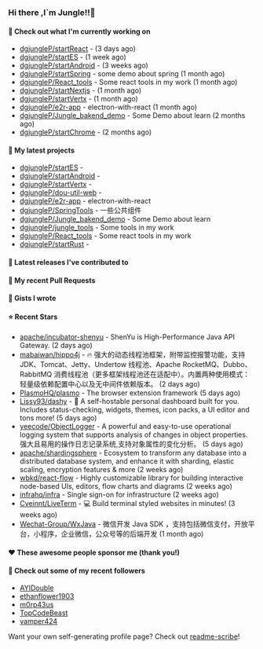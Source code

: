 ### Hi there ,I`m Jungle!!👋

#### 👷 Check out what I'm currently working on

- [dgjungleP/startReact](https://github.com/dgjungleP/startReact) -  (3 days ago)
- [dgjungleP/startES](https://github.com/dgjungleP/startES) -  (1 week ago)
- [dgjungleP/startAndroid](https://github.com/dgjungleP/startAndroid) -  (3 weeks ago)
- [dgjungleP/startSpring](https://github.com/dgjungleP/startSpring) - some demo about spring (1 month ago)
- [dgjungleP/React_tools](https://github.com/dgjungleP/React_tools) - Some react tools in my work (1 month ago)
- [dgjungleP/startNextjs](https://github.com/dgjungleP/startNextjs) -  (1 month ago)
- [dgjungleP/startVertx](https://github.com/dgjungleP/startVertx) -  (1 month ago)
- [dgjungleP/e2r-app](https://github.com/dgjungleP/e2r-app) - electron-with-react (1 month ago)
- [dgjungleP/Jungle_bakend_demo](https://github.com/dgjungleP/Jungle_bakend_demo) - Some Demo about learn (2 months ago)
- [dgjungleP/startChrome](https://github.com/dgjungleP/startChrome) -  (2 months ago)

#### 🌱 My latest projects

- [dgjungleP/startES](https://github.com/dgjungleP/startES) - 
- [dgjungleP/startAndroid](https://github.com/dgjungleP/startAndroid) - 
- [dgjungleP/startVertx](https://github.com/dgjungleP/startVertx) - 
- [dgjungleP/dou-util-web](https://github.com/dgjungleP/dou-util-web) - 
- [dgjungleP/e2r-app](https://github.com/dgjungleP/e2r-app) - electron-with-react
- [dgjungleP/SpringTools](https://github.com/dgjungleP/SpringTools) - 一些公共组件
- [dgjungleP/Jungle_bakend_demo](https://github.com/dgjungleP/Jungle_bakend_demo) - Some Demo about learn
- [dgjungleP/jungle_tools](https://github.com/dgjungleP/jungle_tools) - Some tools in my work
- [dgjungleP/React_tools](https://github.com/dgjungleP/React_tools) - Some react tools in my work
- [dgjungleP/startRust](https://github.com/dgjungleP/startRust) - 

#### 🔭 Latest releases I've contributed to


#### 🔨 My recent Pull Requests



#### 📓 Gists I wrote


#### ⭐ Recent Stars

- [apache/incubator-shenyu](https://github.com/apache/incubator-shenyu) - ShenYu is High-Performance Java API Gateway. (2 days ago)
- [mabaiwan/hippo4j](https://github.com/mabaiwan/hippo4j) - 🔥 强大的动态线程池框架，附带监控报警功能，支持 JDK、Tomcat、Jetty、Undertow 线程池、Apache RocketMQ、Dubbo、RabbitMQ 消费线程池（更多框架线程池还在适配中）。内置两种使用模式：轻量级依赖配置中心以及无中间件依赖版本。 (2 days ago)
- [PlasmoHQ/plasmo](https://github.com/PlasmoHQ/plasmo) - The browser extension framework (5 days ago)
- [Lissy93/dashy](https://github.com/Lissy93/dashy) - 🚀 A self-hostable personal dashboard built for you. Includes status-checking, widgets, themes, icon packs, a UI editor and tons more! (5 days ago)
- [yeecode/ObjectLogger](https://github.com/yeecode/ObjectLogger) - A powerful and easy-to-use operational logging system that supports analysis of changes in object properties. 强大且易用的操作日志记录系统,支持对象属性的变化分析。 (5 days ago)
- [apache/shardingsphere](https://github.com/apache/shardingsphere) - Ecosystem to transform any database into a distributed database system, and enhance it with sharding, elastic scaling, encryption features &amp; more (2 weeks ago)
- [wbkd/react-flow](https://github.com/wbkd/react-flow) - Highly customizable library for building interactive node-based UIs, editors, flow charts and diagrams  (2 weeks ago)
- [infrahq/infra](https://github.com/infrahq/infra) - Single sign-on for infrastructure (2 weeks ago)
- [Cveinnt/LiveTerm](https://github.com/Cveinnt/LiveTerm) - 💻 Build terminal styled websites in minutes! (3 weeks ago)
- [Wechat-Group/WxJava](https://github.com/Wechat-Group/WxJava) - 微信开发 Java SDK ，支持包括微信支付，开放平台，小程序，企业微信，公众号等的后端开发 (1 month ago)

#### ❤️ These awesome people sponsor me (thank you!)


#### 👯 Check out some of my recent followers

- [AYIDouble](https://github.com/AYIDouble)
- [ethanflower1903](https://github.com/ethanflower1903)
- [m0rp43us](https://github.com/m0rp43us)
- [TopCodeBeast](https://github.com/TopCodeBeast)
- [vamper424](https://github.com/vamper424)

Want your own self-generating profile page? Check out [readme-scribe](https://github.com/muesli/readme-scribe)!

